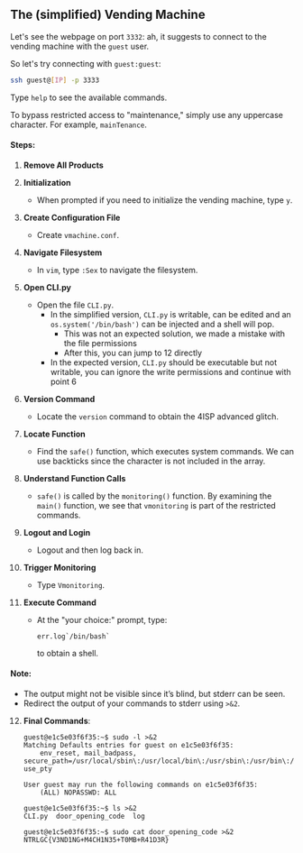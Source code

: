 ## The (simplified) Vending Machine

Let's see the webpage on port `3332`: ah, it suggests to connect to the vending machine with the `guest` user.

So let's try connecting with `guest:guest`:

```bash
ssh guest@[IP] -p 3333
```


Type `help` to see the available commands.

To bypass restricted access to "maintenance," simply use any uppercase character. For example, `mainTenance`.

#### Steps:

1. **Remove All Products**

2. **Initialization**
   - When prompted if you need to initialize the vending machine, type `y`.

3. **Create Configuration File**
   - Create `vmachine.conf`.

4. **Navigate Filesystem**
   - In `vim`, type `:Sex` to navigate the filesystem.

5. **Open CLI.py**
   - Open the file `CLI.py`.
      - In the simplified version, `CLI.py` is writable, can be edited and an `os.system('/bin/bash')` can be injected and a shell will pop.
         - This was not an expected solution, we made a mistake with the file permissions
         - After this, you can jump to 12 directly
      - In the expected version, `CLI.py` should be executable but not writable, you can ignore the write permissions and continue with point 6

6. **Version Command**
   - Locate the `version` command to obtain the 4ISP advanced glitch.

7. **Locate Function**
   - Find the `safe()` function, which executes system commands. We can use backticks since the character is not included in the array.

8. **Understand Function Calls**
   - `safe()` is called by the `monitoring()` function. By examining the `main()` function, we see that `vmonitoring` is part of the restricted commands.

9. **Logout and Login**
   - Logout and then log back in.

10. **Trigger Monitoring**
    - Type `Vmonitoring`.

11. **Execute Command**
    - At the "your choice:" prompt, type:
      ```shell
      err.log`/bin/bash`
      ```
      to obtain a shell.

#### Note:
- The output might not be visible since it’s blind, but stderr can be seen.
- Redirect the output of your commands to stderr using `>&2`.

12. **Final Commands**:
    ```shell
    guest@e1c5e03f6f35:~$ sudo -l >&2
    Matching Defaults entries for guest on e1c5e03f6f35:
        env_reset, mail_badpass, secure_path=/usr/local/sbin\:/usr/local/bin\:/usr/sbin\:/usr/bin\:/sbin\:/bin\:/snap/bin, use_pty

    User guest may run the following commands on e1c5e03f6f35:
        (ALL) NOPASSWD: ALL

    guest@e1c5e03f6f35:~$ ls >&2
    CLI.py  door_opening_code  log

    guest@e1c5e03f6f35:~$ sudo cat door_opening_code >&2
    NTRLGC{V3ND1NG+M4CH1N35+T0MB+R41D3R}
    ```
